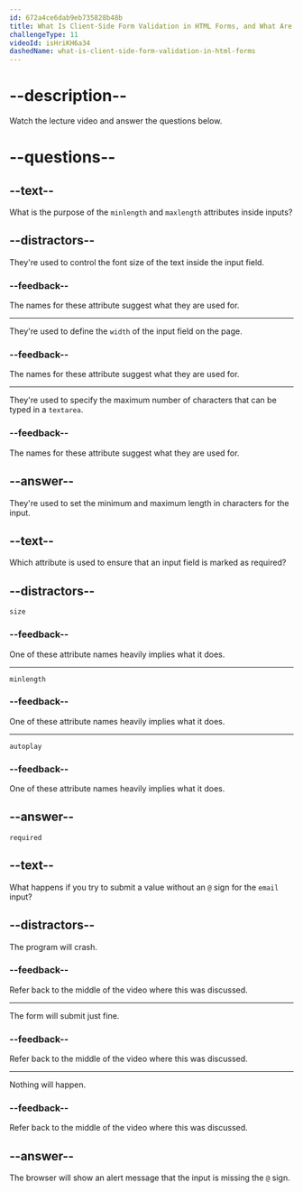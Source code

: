 ```yaml
---
id: 672a4ce6dab9eb735828b48b
title: What Is Client-Side Form Validation in HTML Forms, and What Are Some Examples?
challengeType: 11
videoId: isHriKH6a34
dashedName: what-is-client-side-form-validation-in-html-forms
---
```


# --description--

Watch the lecture video and answer the questions below.

# --questions--

## --text--

What is the purpose of the `minlength` and `maxlength` attributes inside inputs?

## --distractors--

They're used to control the font size of the text inside the input field.

### --feedback--

The names for these attribute suggest what they are used for.

---

They're used to define the `width` of the input field on the page.

### --feedback--

The names for these attribute suggest what they are used for.

---

They're used to specify the maximum number of characters that can be typed in a `textarea`.

### --feedback--

The names for these attribute suggest what they are used for.

## --answer--

They're used to set the minimum and maximum length in characters for the input.

## --text--

Which attribute is used to ensure that an input field is marked as required?

## --distractors--

`size`

### --feedback--

One of these attribute names heavily implies what it does.

---

`minlength`

### --feedback--

One of these attribute names heavily implies what it does.

---

`autoplay`

### --feedback--

One of these attribute names heavily implies what it does.

## --answer--

`required`

## --text--

What happens if you try to submit a value without an `@` sign for the `email` input?

## --distractors--

The program will crash.

### --feedback--

Refer back to the middle of the video where this was discussed.

---

The form will submit just fine.

### --feedback--

Refer back to the middle of the video where this was discussed.

---

Nothing will happen.

### --feedback--

Refer back to the middle of the video where this was discussed.

## --answer--

The browser will show an alert message that the input is missing the `@` sign.

